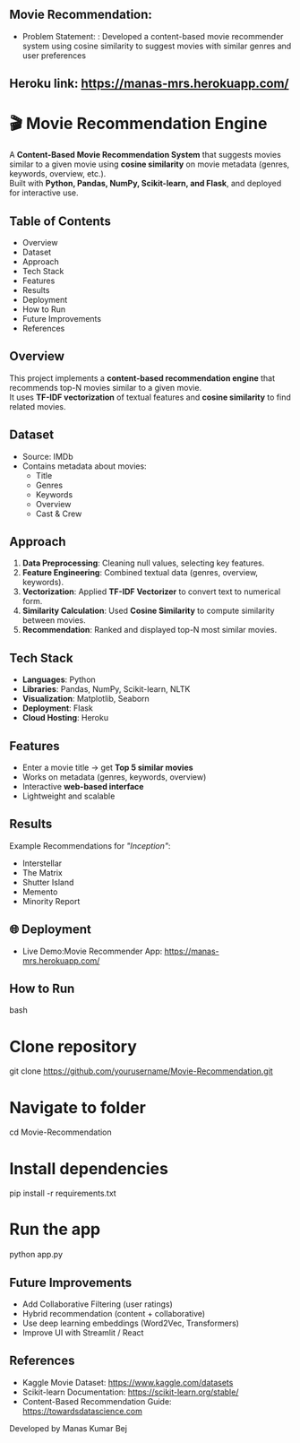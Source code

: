 ## Movie Recommendation:
- Problem Statement: : Developed a content-based movie recommender system using cosine similarity to suggest movies with similar genres and user preferences
## Heroku link: https://manas-mrs.herokuapp.com/

# 🎬 Movie Recommendation Engine

A **Content-Based Movie Recommendation System** that suggests movies similar to a given movie using **cosine similarity** on movie metadata (genres, keywords, overview, etc.).  
Built with **Python, Pandas, NumPy, Scikit-learn, and Flask**, and deployed for interactive use.  

## Table of Contents
- Overview 
- Dataset
- Approach
- Tech Stack
- Features
- Results
- Deployment
- How to Run
- Future Improvements
- References

## Overview
This project implements a **content-based recommendation engine** that recommends top-N movies similar to a given movie.  
It uses **TF-IDF vectorization** of textual features and **cosine similarity** to find related movies.

##  Dataset
- Source: IMDb
- Contains metadata about movies:  
  - Title  
  - Genres  
  - Keywords  
  - Overview  
  - Cast & Crew  

## Approach
1. **Data Preprocessing**: Cleaning null values, selecting key features.  
2. **Feature Engineering**: Combined textual data (genres, overview, keywords).  
3. **Vectorization**: Applied **TF-IDF Vectorizer** to convert text to numerical form.  
4. **Similarity Calculation**: Used **Cosine Similarity** to compute similarity between movies.  
5. **Recommendation**: Ranked and displayed top-N most similar movies.  

## Tech Stack
- **Languages**: Python  
- **Libraries**: Pandas, NumPy, Scikit-learn, NLTK  
- **Visualization**: Matplotlib, Seaborn  
- **Deployment**: Flask   
- **Cloud Hosting**: Heroku 

##  Features
- Enter a movie title → get **Top 5 similar movies**  
- Works on metadata (genres, keywords, overview)  
- Interactive **web-based interface**  
- Lightweight and scalable  

## Results
Example Recommendations for *"Inception"*:
- Interstellar  
- The Matrix  
- Shutter Island  
- Memento  
- Minority Report  

## 🌐 Deployment
- Live Demo:Movie Recommender App: https://manas-mrs.herokuapp.com/ 


## How to Run

bash
# Clone repository
git clone https://github.com/yourusername/Movie-Recommendation.git

# Navigate to folder
cd Movie-Recommendation

# Install dependencies
pip install -r requirements.txt

# Run the app
python app.py


## Future Improvements
- Add Collaborative Filtering (user ratings)
- Hybrid recommendation (content + collaborative)
- Use deep learning embeddings (Word2Vec, Transformers)
- Improve UI with Streamlit / React

## References

- Kaggle Movie Dataset: https://www.kaggle.com/datasets
- Scikit-learn Documentation: https://scikit-learn.org/stable/
- Content-Based Recommendation Guide: https://towardsdatascience.com

Developed by Manas Kumar Bej
